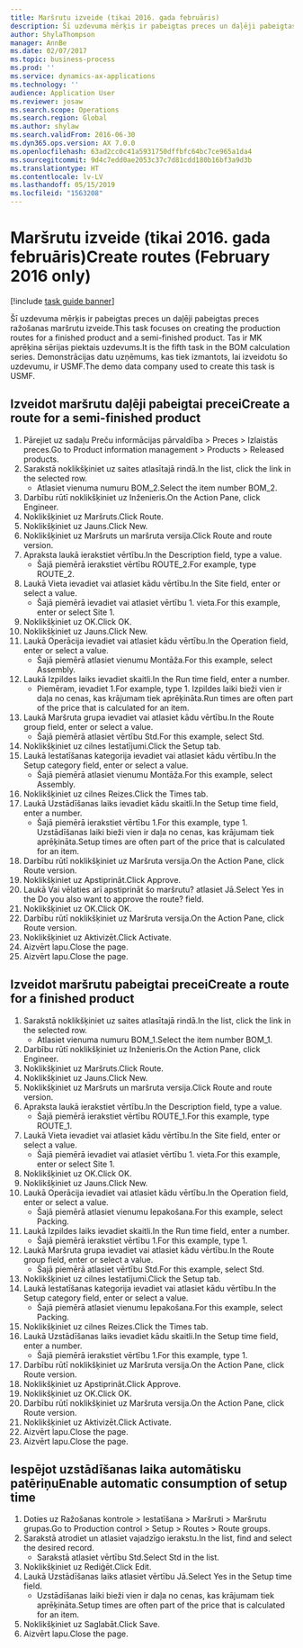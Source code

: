 ```yaml
---
title: Maršrutu izveide (tikai 2016. gada februāris)
description: Šī uzdevuma mērķis ir pabeigtas preces un daļēji pabeigtas preces ražošanas maršrutu izveide.
author: ShylaThompson
manager: AnnBe
ms.date: 02/07/2017
ms.topic: business-process
ms.prod: ''
ms.service: dynamics-ax-applications
ms.technology: ''
audience: Application User
ms.reviewer: josaw
ms.search.scope: Operations
ms.search.region: Global
ms.author: shylaw
ms.search.validFrom: 2016-06-30
ms.dyn365.ops.version: AX 7.0.0
ms.openlocfilehash: 63ad2cc0c41a5931750dffbfc64bc7ce965a1da4
ms.sourcegitcommit: 9d4c7edd0ae2053c37c7d81cdd180b16bf3a9d3b
ms.translationtype: HT
ms.contentlocale: lv-LV
ms.lasthandoff: 05/15/2019
ms.locfileid: "1563208"
---
```

# <a name="create-routes-february-2016-only"></a><span data-ttu-id="02ae1-103">Maršrutu izveide (tikai 2016. gada februāris)</span><span class="sxs-lookup"><span data-stu-id="02ae1-103">Create routes (February 2016 only)</span></span>

[!include [task guide banner](../../includes/task-guide-banner.md)]

<span data-ttu-id="02ae1-104">Šī uzdevuma mērķis ir pabeigtas preces un daļēji pabeigtas preces ražošanas maršrutu izveide.</span><span class="sxs-lookup"><span data-stu-id="02ae1-104">This task focuses on creating the production routes for a finished product and a semi-finished product.</span></span> <span data-ttu-id="02ae1-105">Tas ir MK aprēķina sērijas piektais uzdevums.</span><span class="sxs-lookup"><span data-stu-id="02ae1-105">It is the fifth task in the BOM calculation series.</span></span> <span data-ttu-id="02ae1-106">Demonstrācijas datu uzņēmums, kas tiek izmantots, lai izveidotu šo uzdevumu, ir USMF.</span><span class="sxs-lookup"><span data-stu-id="02ae1-106">The demo data company used to create this task is USMF.</span></span>


## <a name="create-a-route-for-a-semi-finished-product"></a><span data-ttu-id="02ae1-107">Izveidot maršrutu daļēji pabeigtai precei</span><span class="sxs-lookup"><span data-stu-id="02ae1-107">Create a route for a semi-finished product</span></span>
1. <span data-ttu-id="02ae1-108">Pārejiet uz sadaļu Preču informācijas pārvaldība > Preces > Izlaistās preces.</span><span class="sxs-lookup"><span data-stu-id="02ae1-108">Go to Product information management > Products > Released products.</span></span>
2. <span data-ttu-id="02ae1-109">Sarakstā noklikšķiniet uz saites atlasītajā rindā.</span><span class="sxs-lookup"><span data-stu-id="02ae1-109">In the list, click the link in the selected row.</span></span>
    * <span data-ttu-id="02ae1-110">Atlasiet vienuma numuru BOM_2.</span><span class="sxs-lookup"><span data-stu-id="02ae1-110">Select the item number BOM_2.</span></span>  
3. <span data-ttu-id="02ae1-111">Darbību rūtī noklikšķiniet uz Inženieris.</span><span class="sxs-lookup"><span data-stu-id="02ae1-111">On the Action Pane, click Engineer.</span></span>
4. <span data-ttu-id="02ae1-112">Noklikšķiniet uz Maršruts.</span><span class="sxs-lookup"><span data-stu-id="02ae1-112">Click Route.</span></span>
5. <span data-ttu-id="02ae1-113">Noklikšķiniet uz Jauns.</span><span class="sxs-lookup"><span data-stu-id="02ae1-113">Click New.</span></span>
6. <span data-ttu-id="02ae1-114">Noklikšķiniet uz Maršruts un maršruta versija.</span><span class="sxs-lookup"><span data-stu-id="02ae1-114">Click Route and route version.</span></span>
7. <span data-ttu-id="02ae1-115">Apraksta laukā ierakstiet vērtību.</span><span class="sxs-lookup"><span data-stu-id="02ae1-115">In the Description field, type a value.</span></span>
    * <span data-ttu-id="02ae1-116">Šajā piemērā ierakstiet vērtību ROUTE_2.</span><span class="sxs-lookup"><span data-stu-id="02ae1-116">For example, type ROUTE_2.</span></span>  
8. <span data-ttu-id="02ae1-117">Laukā Vieta ievadiet vai atlasiet kādu vērtību.</span><span class="sxs-lookup"><span data-stu-id="02ae1-117">In the Site field, enter or select a value.</span></span>
    * <span data-ttu-id="02ae1-118">Šajā piemērā ievadiet vai atlasiet vērtību 1. vieta.</span><span class="sxs-lookup"><span data-stu-id="02ae1-118">For this example, enter or select Site 1.</span></span>  
9. <span data-ttu-id="02ae1-119">Noklikšķiniet uz OK.</span><span class="sxs-lookup"><span data-stu-id="02ae1-119">Click OK.</span></span>
10. <span data-ttu-id="02ae1-120">Noklikšķiniet uz Jauns.</span><span class="sxs-lookup"><span data-stu-id="02ae1-120">Click New.</span></span>
11. <span data-ttu-id="02ae1-121">Laukā Operācija ievadiet vai atlasiet kādu vērtību.</span><span class="sxs-lookup"><span data-stu-id="02ae1-121">In the Operation field, enter or select a value.</span></span>
    * <span data-ttu-id="02ae1-122">Šajā piemērā atlasiet vienumu Montāža.</span><span class="sxs-lookup"><span data-stu-id="02ae1-122">For this example, select Assembly.</span></span>  
12. <span data-ttu-id="02ae1-123">Laukā Izpildes laiks ievadiet skaitli.</span><span class="sxs-lookup"><span data-stu-id="02ae1-123">In the Run time field, enter a number.</span></span>
    * <span data-ttu-id="02ae1-124">Piemēram, ievadiet 1.</span><span class="sxs-lookup"><span data-stu-id="02ae1-124">For example, type 1.</span></span> <span data-ttu-id="02ae1-125">Izpildes laiki bieži vien ir daļa no cenas, kas krājumam tiek aprēķināta.</span><span class="sxs-lookup"><span data-stu-id="02ae1-125">Run times are often part of the price that is calculated for an item.</span></span>  
13. <span data-ttu-id="02ae1-126">Laukā Maršruta grupa ievadiet vai atlasiet kādu vērtību.</span><span class="sxs-lookup"><span data-stu-id="02ae1-126">In the Route group field, enter or select a value.</span></span>
    * <span data-ttu-id="02ae1-127">Šajā piemērā atlasiet vērtību Std.</span><span class="sxs-lookup"><span data-stu-id="02ae1-127">For this example, select Std.</span></span>  
14. <span data-ttu-id="02ae1-128">Noklikšķiniet uz cilnes Iestatījumi.</span><span class="sxs-lookup"><span data-stu-id="02ae1-128">Click the Setup tab.</span></span>
15. <span data-ttu-id="02ae1-129">Laukā Iestatīšanas kategorija ievadiet vai atlasiet kādu vērtību.</span><span class="sxs-lookup"><span data-stu-id="02ae1-129">In the Setup category field, enter or select a value.</span></span>
    * <span data-ttu-id="02ae1-130">Šajā piemērā atlasiet vienumu Montāža.</span><span class="sxs-lookup"><span data-stu-id="02ae1-130">For this example, select Assembly.</span></span>  
16. <span data-ttu-id="02ae1-131">Noklikšķiniet uz cilnes Reizes.</span><span class="sxs-lookup"><span data-stu-id="02ae1-131">Click the Times tab.</span></span>
17. <span data-ttu-id="02ae1-132">Laukā Uzstādīšanas laiks ievadiet kādu skaitli.</span><span class="sxs-lookup"><span data-stu-id="02ae1-132">In the Setup time field, enter a number.</span></span>
    * <span data-ttu-id="02ae1-133">Šajā piemērā ierakstiet vērtību 1.</span><span class="sxs-lookup"><span data-stu-id="02ae1-133">For this example, type 1.</span></span> <span data-ttu-id="02ae1-134">Uzstādīšanas laiki bieži vien ir daļa no cenas, kas krājumam tiek aprēķināta.</span><span class="sxs-lookup"><span data-stu-id="02ae1-134">Setup times are often part of the price that is calculated for an item.</span></span>  
18. <span data-ttu-id="02ae1-135">Darbību rūtī noklikšķiniet uz Maršruta versija.</span><span class="sxs-lookup"><span data-stu-id="02ae1-135">On the Action Pane, click Route version.</span></span>
19. <span data-ttu-id="02ae1-136">Noklikšķiniet uz Apstiprināt.</span><span class="sxs-lookup"><span data-stu-id="02ae1-136">Click Approve.</span></span>
20. <span data-ttu-id="02ae1-137">Laukā Vai vēlaties arī apstiprināt šo maršrutu? atlasiet Jā.</span><span class="sxs-lookup"><span data-stu-id="02ae1-137">Select Yes in the Do you also want to approve the route? field.</span></span>
21. <span data-ttu-id="02ae1-138">Noklikšķiniet uz OK.</span><span class="sxs-lookup"><span data-stu-id="02ae1-138">Click OK.</span></span>
22. <span data-ttu-id="02ae1-139">Darbību rūtī noklikšķiniet uz Maršruta versija.</span><span class="sxs-lookup"><span data-stu-id="02ae1-139">On the Action Pane, click Route version.</span></span>
23. <span data-ttu-id="02ae1-140">Noklikšķiniet uz Aktivizēt.</span><span class="sxs-lookup"><span data-stu-id="02ae1-140">Click Activate.</span></span>
24. <span data-ttu-id="02ae1-141">Aizvērt lapu.</span><span class="sxs-lookup"><span data-stu-id="02ae1-141">Close the page.</span></span>
25. <span data-ttu-id="02ae1-142">Aizvērt lapu.</span><span class="sxs-lookup"><span data-stu-id="02ae1-142">Close the page.</span></span>

## <a name="create-a-route-for-a-finished-product"></a><span data-ttu-id="02ae1-143">Izveidot maršrutu pabeigtai precei</span><span class="sxs-lookup"><span data-stu-id="02ae1-143">Create a route for a finished product</span></span>
1. <span data-ttu-id="02ae1-144">Sarakstā noklikšķiniet uz saites atlasītajā rindā.</span><span class="sxs-lookup"><span data-stu-id="02ae1-144">In the list, click the link in the selected row.</span></span>
    * <span data-ttu-id="02ae1-145">Atlasiet vienuma numuru BOM_1.</span><span class="sxs-lookup"><span data-stu-id="02ae1-145">Select the item number BOM_1.</span></span>  
2. <span data-ttu-id="02ae1-146">Darbību rūtī noklikšķiniet uz Inženieris.</span><span class="sxs-lookup"><span data-stu-id="02ae1-146">On the Action Pane, click Engineer.</span></span>
3. <span data-ttu-id="02ae1-147">Noklikšķiniet uz Maršruts.</span><span class="sxs-lookup"><span data-stu-id="02ae1-147">Click Route.</span></span>
4. <span data-ttu-id="02ae1-148">Noklikšķiniet uz Jauns.</span><span class="sxs-lookup"><span data-stu-id="02ae1-148">Click New.</span></span>
5. <span data-ttu-id="02ae1-149">Noklikšķiniet uz Maršruts un maršruta versija.</span><span class="sxs-lookup"><span data-stu-id="02ae1-149">Click Route and route version.</span></span>
6. <span data-ttu-id="02ae1-150">Apraksta laukā ierakstiet vērtību.</span><span class="sxs-lookup"><span data-stu-id="02ae1-150">In the Description field, type a value.</span></span>
    * <span data-ttu-id="02ae1-151">Šajā piemērā ierakstiet vērtību ROUTE_1.</span><span class="sxs-lookup"><span data-stu-id="02ae1-151">For this example, type ROUTE_1.</span></span>  
7. <span data-ttu-id="02ae1-152">Laukā Vieta ievadiet vai atlasiet kādu vērtību.</span><span class="sxs-lookup"><span data-stu-id="02ae1-152">In the Site field, enter or select a value.</span></span>
    * <span data-ttu-id="02ae1-153">Šajā piemērā ievadiet vai atlasiet vērtību 1. vieta.</span><span class="sxs-lookup"><span data-stu-id="02ae1-153">For this example, enter or select Site 1.</span></span>  
8. <span data-ttu-id="02ae1-154">Noklikšķiniet uz OK.</span><span class="sxs-lookup"><span data-stu-id="02ae1-154">Click OK.</span></span>
9. <span data-ttu-id="02ae1-155">Noklikšķiniet uz Jauns.</span><span class="sxs-lookup"><span data-stu-id="02ae1-155">Click New.</span></span>
10. <span data-ttu-id="02ae1-156">Laukā Operācija ievadiet vai atlasiet kādu vērtību.</span><span class="sxs-lookup"><span data-stu-id="02ae1-156">In the Operation field, enter or select a value.</span></span>
    * <span data-ttu-id="02ae1-157">Šajā piemērā atlasiet vienumu Iepakošana.</span><span class="sxs-lookup"><span data-stu-id="02ae1-157">For this example, select Packing.</span></span>  
11. <span data-ttu-id="02ae1-158">Laukā Izpildes laiks ievadiet skaitli.</span><span class="sxs-lookup"><span data-stu-id="02ae1-158">In the Run time field, enter a number.</span></span>
    * <span data-ttu-id="02ae1-159">Šajā piemērā ierakstiet vērtību 1.</span><span class="sxs-lookup"><span data-stu-id="02ae1-159">For this example, type 1.</span></span>  
12. <span data-ttu-id="02ae1-160">Laukā Maršruta grupa ievadiet vai atlasiet kādu vērtību.</span><span class="sxs-lookup"><span data-stu-id="02ae1-160">In the Route group field, enter or select a value.</span></span>
    * <span data-ttu-id="02ae1-161">Šajā piemērā atlasiet vērtību Std.</span><span class="sxs-lookup"><span data-stu-id="02ae1-161">For this example, select Std.</span></span>  
13. <span data-ttu-id="02ae1-162">Noklikšķiniet uz cilnes Iestatījumi.</span><span class="sxs-lookup"><span data-stu-id="02ae1-162">Click the Setup tab.</span></span>
14. <span data-ttu-id="02ae1-163">Laukā Iestatīšanas kategorija ievadiet vai atlasiet kādu vērtību.</span><span class="sxs-lookup"><span data-stu-id="02ae1-163">In the Setup category field, enter or select a value.</span></span>
    * <span data-ttu-id="02ae1-164">Šajā piemērā atlasiet vienumu Iepakošana.</span><span class="sxs-lookup"><span data-stu-id="02ae1-164">For this example, select Packing.</span></span>  
15. <span data-ttu-id="02ae1-165">Noklikšķiniet uz cilnes Reizes.</span><span class="sxs-lookup"><span data-stu-id="02ae1-165">Click the Times tab.</span></span>
16. <span data-ttu-id="02ae1-166">Laukā Uzstādīšanas laiks ievadiet kādu skaitli.</span><span class="sxs-lookup"><span data-stu-id="02ae1-166">In the Setup time field, enter a number.</span></span>
    * <span data-ttu-id="02ae1-167">Šajā piemērā ierakstiet vērtību 1.</span><span class="sxs-lookup"><span data-stu-id="02ae1-167">For this example, type 1.</span></span>  
17. <span data-ttu-id="02ae1-168">Darbību rūtī noklikšķiniet uz Maršruta versija.</span><span class="sxs-lookup"><span data-stu-id="02ae1-168">On the Action Pane, click Route version.</span></span>
18. <span data-ttu-id="02ae1-169">Noklikšķiniet uz Apstiprināt.</span><span class="sxs-lookup"><span data-stu-id="02ae1-169">Click Approve.</span></span>
19. <span data-ttu-id="02ae1-170">Noklikšķiniet uz OK.</span><span class="sxs-lookup"><span data-stu-id="02ae1-170">Click OK.</span></span>
20. <span data-ttu-id="02ae1-171">Darbību rūtī noklikšķiniet uz Maršruta versija.</span><span class="sxs-lookup"><span data-stu-id="02ae1-171">On the Action Pane, click Route version.</span></span>
21. <span data-ttu-id="02ae1-172">Noklikšķiniet uz Aktivizēt.</span><span class="sxs-lookup"><span data-stu-id="02ae1-172">Click Activate.</span></span>
22. <span data-ttu-id="02ae1-173">Aizvērt lapu.</span><span class="sxs-lookup"><span data-stu-id="02ae1-173">Close the page.</span></span>
23. <span data-ttu-id="02ae1-174">Aizvērt lapu.</span><span class="sxs-lookup"><span data-stu-id="02ae1-174">Close the page.</span></span>

## <a name="enable-automatic-consumption-of-setup-time"></a><span data-ttu-id="02ae1-175">Iespējot uzstādīšanas laika automātisku patēriņu</span><span class="sxs-lookup"><span data-stu-id="02ae1-175">Enable automatic consumption of setup time</span></span>
1. <span data-ttu-id="02ae1-176">Doties uz Ražošanas kontrole > Iestatīšana > Maršruti > Maršrutu grupas.</span><span class="sxs-lookup"><span data-stu-id="02ae1-176">Go to Production control > Setup > Routes > Route groups.</span></span>
2. <span data-ttu-id="02ae1-177">Sarakstā atrodiet un atlasiet vajadzīgo ierakstu.</span><span class="sxs-lookup"><span data-stu-id="02ae1-177">In the list, find and select the desired record.</span></span>
    * <span data-ttu-id="02ae1-178">Sarakstā atlasiet vērtību Std.</span><span class="sxs-lookup"><span data-stu-id="02ae1-178">Select Std in the list.</span></span>  
3. <span data-ttu-id="02ae1-179">Noklikšķiniet uz Rediģēt.</span><span class="sxs-lookup"><span data-stu-id="02ae1-179">Click Edit.</span></span>
4. <span data-ttu-id="02ae1-180">Laukā Uzstādīšanas laiks atlasiet vērtību Jā.</span><span class="sxs-lookup"><span data-stu-id="02ae1-180">Select Yes in the Setup time field.</span></span>
    * <span data-ttu-id="02ae1-181">Uzstādīšanas laiki bieži vien ir daļa no cenas, kas krājumam tiek aprēķināta.</span><span class="sxs-lookup"><span data-stu-id="02ae1-181">Setup times are often part of the price that is calculated for an item.</span></span>  
5. <span data-ttu-id="02ae1-182">Noklikšķiniet uz Saglabāt.</span><span class="sxs-lookup"><span data-stu-id="02ae1-182">Click Save.</span></span>
6. <span data-ttu-id="02ae1-183">Aizvērt lapu.</span><span class="sxs-lookup"><span data-stu-id="02ae1-183">Close the page.</span></span>

